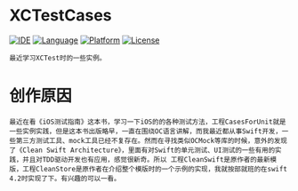 # XCTestCases

[![IDE](https://img.shields.io/badge/Xcode-10.1-blue.svg)](https://developer.apple.com/xcode/)
[![Language](https://img.shields.io/badge/swift-4.2-orange.svg)](https://swift.org)
[![Platform](https://img.shields.io/badge/platform-iOS%209-green.svg)](https://developer.apple.com/ios/)
[![License](https://img.shields.io/badge/license-MIT-blue.svg)](LICENSE)

    最近学习XCTest时的一些实例。
    
# 创作原因
    
    最近在看《iOS测试指南》这本书，学习一下iOS的的各种测试方法，工程CasesForUnit就是一些实例实践，但是这本书出版略早，一直在围绕OC语言讲解，而我最近都从事Swift开发，一些第三方测试工具、mock工具已经不复存在。然而在寻找类似OCMock等库的时候，意外的发现了《Clean Swift Architecture》，里面有对Swift的单元测试、UI测试的一些有用的实践，并且对TDD驱动开发也有应用，感觉很新奇。所以 工程CleanSwift是原作者的最新模版，工程CleanStore是原作者在介绍整个模版时的一个示例的实现，我就按部就班的在swift 4.2时实现了下。有兴趣的可以一看。
